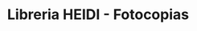 ---
title: "Libreria HEIDI - Fotocopias"
url: /ciudad-satelite/libreria-heidi-fotocopias/
shop: Schreibwaren
---